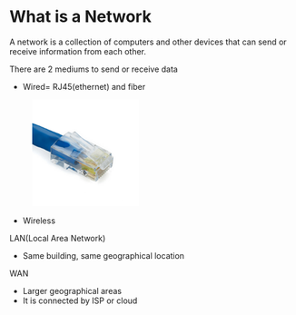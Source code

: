 # What is a Network

A network is a collection of computers and other devices that can send or receive information from each other.

There are 2 mediums to send or receive data

* Wired= RJ45(ethernet) and fiber

<figure><img src="../.gitbook/assets/image (1) (1) (1) (1).png" alt="" width="188"><figcaption></figcaption></figure>

* Wireless

LAN(Local Area Network)

* Same building, same geographical location

WAN

* Larger geographical areas
* It is connected by ISP or cloud
